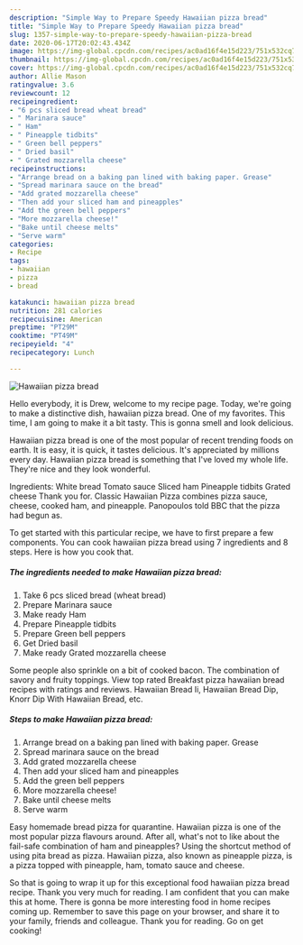 ```yaml
---
description: "Simple Way to Prepare Speedy Hawaiian pizza bread"
title: "Simple Way to Prepare Speedy Hawaiian pizza bread"
slug: 1357-simple-way-to-prepare-speedy-hawaiian-pizza-bread
date: 2020-06-17T20:02:43.434Z
image: https://img-global.cpcdn.com/recipes/ac0ad16f4e15d223/751x532cq70/hawaiian-pizza-bread-recipe-main-photo.jpg
thumbnail: https://img-global.cpcdn.com/recipes/ac0ad16f4e15d223/751x532cq70/hawaiian-pizza-bread-recipe-main-photo.jpg
cover: https://img-global.cpcdn.com/recipes/ac0ad16f4e15d223/751x532cq70/hawaiian-pizza-bread-recipe-main-photo.jpg
author: Allie Mason
ratingvalue: 3.6
reviewcount: 12
recipeingredient:
- "6 pcs sliced bread wheat bread"
- " Marinara sauce"
- " Ham"
- " Pineapple tidbits"
- " Green bell peppers"
- " Dried basil"
- " Grated mozzarella cheese"
recipeinstructions:
- "Arrange bread on a baking pan lined with baking paper. Grease"
- "Spread marinara sauce on the bread"
- "Add grated mozzarella cheese"
- "Then add your sliced ham and pineapples"
- "Add the green bell peppers"
- "More mozzarella cheese!"
- "Bake until cheese melts"
- "Serve warm"
categories:
- Recipe
tags:
- hawaiian
- pizza
- bread

katakunci: hawaiian pizza bread 
nutrition: 281 calories
recipecuisine: American
preptime: "PT29M"
cooktime: "PT49M"
recipeyield: "4"
recipecategory: Lunch

---
```



![Hawaiian pizza bread](https://img-global.cpcdn.com/recipes/ac0ad16f4e15d223/751x532cq70/hawaiian-pizza-bread-recipe-main-photo.jpg)

Hello everybody, it is Drew, welcome to my recipe page. Today, we're going to make a distinctive dish, hawaiian pizza bread. One of my favorites. This time, I am going to make it a bit tasty. This is gonna smell and look delicious.

Hawaiian pizza bread is one of the most popular of recent trending foods on earth. It is easy, it is quick, it tastes delicious. It's appreciated by millions every day. Hawaiian pizza bread is something that I've loved my whole life. They're nice and they look wonderful.

Ingredients: White bread Tomato sauce Sliced ham Pineapple tidbits Grated cheese Thank you for. Classic Hawaiian Pizza combines pizza sauce, cheese, cooked ham, and pineapple. Panopoulos told BBC that the pizza had begun as.


To get started with this particular recipe, we have to first prepare a few components. You can cook hawaiian pizza bread using 7 ingredients and 8 steps. Here is how you cook that.

<!--inarticleads1-->

##### The ingredients needed to make Hawaiian pizza bread:

1. Take 6 pcs sliced bread (wheat bread)
1. Prepare  Marinara sauce
1. Make ready  Ham
1. Prepare  Pineapple tidbits
1. Prepare  Green bell peppers
1. Get  Dried basil
1. Make ready  Grated mozzarella cheese


Some people also sprinkle on a bit of cooked bacon. The combination of savory and fruity toppings. View top rated Breakfast pizza hawaiian bread recipes with ratings and reviews. Hawaiian Bread Ii, Hawaiian Bread Dip, Knorr Dip With Hawaiian Bread, etc. 

<!--inarticleads2-->

##### Steps to make Hawaiian pizza bread:

1. Arrange bread on a baking pan lined with baking paper. Grease
1. Spread marinara sauce on the bread
1. Add grated mozzarella cheese
1. Then add your sliced ham and pineapples
1. Add the green bell peppers
1. More mozzarella cheese!
1. Bake until cheese melts
1. Serve warm


Easy homemade bread pizza for quarantine. Hawaiian pizza is one of the most popular pizza flavours around. After all, what&#39;s not to like about the fail-safe combination of ham and pineapples? Using the shortcut method of using pita bread as pizza. Hawaiian pizza, also known as pineapple pizza, is a pizza topped with pineapple, ham, tomato sauce and cheese. 

So that is going to wrap it up for this exceptional food hawaiian pizza bread recipe. Thank you very much for reading. I am confident that you can make this at home. There is gonna be more interesting food in home recipes coming up. Remember to save this page on your browser, and share it to your family, friends and colleague. Thank you for reading. Go on get cooking!
